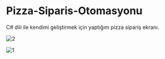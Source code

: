 # Pizza-Siparis-Otomasyonu
C# dili ile kendimi geliştirmek için yaptığım pizza sipariş ekranı.

![2](https://user-images.githubusercontent.com/91004987/134762356-0e255612-6d13-447a-a8d1-27ce2a7a3b99.JPG)

![1](https://user-images.githubusercontent.com/91004987/134762355-7396ac05-76b2-4d86-9975-156399f80fde.JPG)

